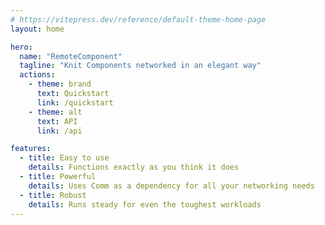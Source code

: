 ```yaml
---
# https://vitepress.dev/reference/default-theme-home-page
layout: home

hero:
  name: "RemoteComponent"
  tagline: "Knit Components networked in an elegant way"
  actions:
    - theme: brand
      text: Quickstart
      link: /quickstart
    - theme: alt
      text: API
      link: /api

features:
  - title: Easy to use
    details: Functions exactly as you think it does
  - title: Powerful
    details: Uses Comm as a dependency for all your networking needs
  - title: Robust
    details: Runs steady for even the toughest workloads
---
```


